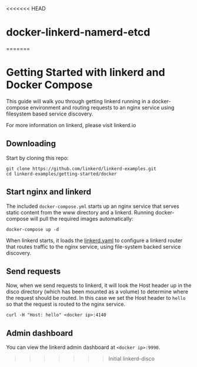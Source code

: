 <<<<<<< HEAD
# docker-linkerd-namerd-etcd
=======
# Getting Started with linkerd and Docker Compose

This guide will walk you through getting linkerd running in a docker-compose
environment and routing requests to an nginx service using filesystem
based service discovery.

For more information on linkerd, please visit linkerd.io

## Downloading

Start by cloning this repo:

```
git clone https://github.com/linkerd/linkerd-examples.git
cd linkerd-examples/getting-started/docker
```

## Start nginx and linkerd

The included `docker-compose.yml` starts up an nginx service that serves static
content from the www directory and a linkerd. Running docker-compose will pull
the required images automatically:

```
docker-compose up -d
```

When linkerd starts, it loads the [linkerd.yaml](linkerd.yaml) to configure
a linkerd router that routes traffic to the nginx service, using file-system
backed service discovery.

## Send requests

Now, when we send requests to linkerd, it will look the Host header up in the
disco directory (which has been mounted as a volume) to determine where the
request should be routed.  In this case we set the Host header to `hello` so
that the request is routed to the nginx service.

```
curl -H "Host: hello" <docker ip>:4140
```

## Admin dashboard

You can view the linkerd admin dashboard at `<docker ip>:9990`.
>>>>>>> Initial linkerd-disco
